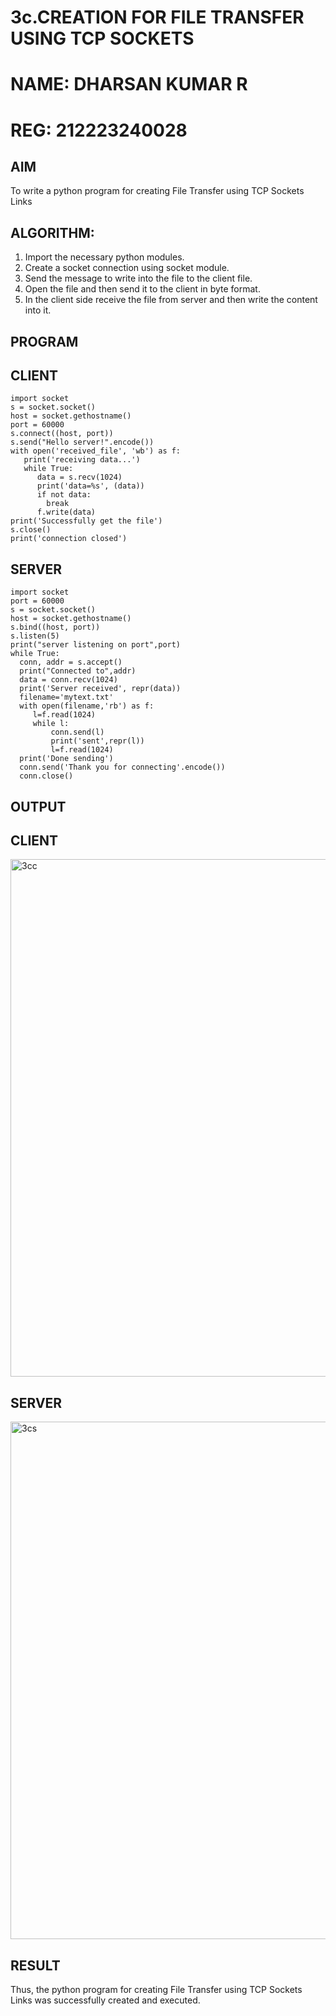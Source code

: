 # 3c.CREATION FOR FILE TRANSFER USING TCP SOCKETS
# NAME: DHARSAN KUMAR R
# REG: 212223240028
## AIM
To write a python program for creating File Transfer using TCP Sockets Links
## ALGORITHM:
1. Import the necessary python modules.
2. Create a socket connection using socket module.
3. Send the message to write into the file to the client file.
4. Open the file and then send it to the client in byte format.
5. In the client side receive the file from server and then write the content into it.
## PROGRAM
## CLIENT
```
import socket
s = socket.socket()
host = socket.gethostname()
port = 60000
s.connect((host, port))
s.send("Hello server!".encode())
with open('received_file', 'wb') as f:
   print('receiving data...')
   while True:
      data = s.recv(1024)
      print('data=%s', (data))
      if not data:
        break
      f.write(data)
print('Successfully get the file')
s.close()
print('connection closed')
```

## SERVER
```
import socket 
port = 60000 
s = socket.socket() 
host = socket.gethostname() 
s.bind((host, port)) 
s.listen(5) 
print("server listening on port",port)
while True:
  conn, addr = s.accept()
  print("Connected to",addr) 
  data = conn.recv(1024)
  print('Server received', repr(data))
  filename='mytext.txt'
  with open(filename,'rb') as f:
     l=f.read(1024)
     while l:
         conn.send(l)
         print('sent',repr(l))
         l=f.read(1024)
  print('Done sending')
  conn.send('Thank you for connecting'.encode())
  conn.close()
```
## OUTPUT
## CLIENT

<img width="828" alt="3cc" src="https://github.com/user-attachments/assets/727f9e61-f8ce-46bd-932e-742e84943cea">

## SERVER

<img width="828" alt="3cs" src="https://github.com/user-attachments/assets/a49c453a-0c61-4bf7-8474-5570b7efb3b3">

## RESULT
Thus, the python program for creating File Transfer using TCP Sockets Links was 
successfully created and executed.
